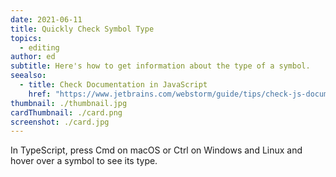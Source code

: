 ```yaml
---
date: 2021-06-11
title: Quickly Check Symbol Type
topics:
  - editing
author: ed
subtitle: Here's how to get information about the type of a symbol.
seealso:
  - title: Check Documentation in JavaScript
    href: "https://www.jetbrains.com/webstorm/guide/tips/check-js-documentation/"
thumbnail: ./thumbnail.jpg
cardThumbnail: ./card.png
screenshot: ./card.jpg
---
```


In TypeScript, press Cmd on macOS or Ctrl on Windows and Linux and hover over a symbol to see its type.
